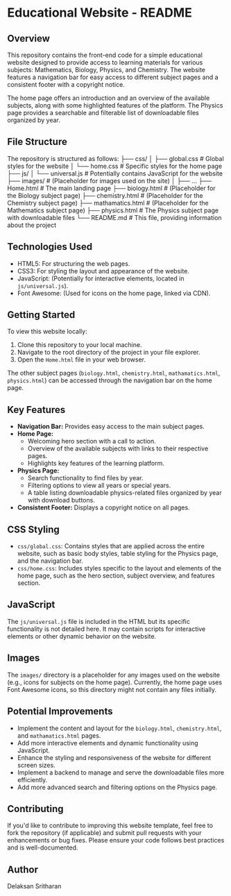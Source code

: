 # Educational Website - README

## Overview

This repository contains the front-end code for a simple educational website designed to provide access to learning materials for various subjects: Mathematics, Biology, Physics, and Chemistry. The website features a navigation bar for easy access to different subject pages and a consistent footer with a copyright notice.

The home page offers an introduction and an overview of the available subjects, along with some highlighted features of the platform. The Physics page provides a searchable and filterable list of downloadable files organized by year.

## File Structure

The repository is structured as follows:
├── css/
│   ├── global.css    # Global styles for the website
│   └── home.css      # Specific styles for the home page
├── js/
│   └── universal.js  # Potentially contains JavaScript for the website
├── images/           # (Placeholder for images used on the site)
│   ├── ...
├── Home.html         # The main landing page
├── biology.html      # (Placeholder for the Biology subject page)
├── chemistry.html    # (Placeholder for the Chemistry subject page)
├── mathamatics.html  # (Placeholder for the Mathematics subject page)
├── physics.html      # The Physics subject page with downloadable files
└── README.md         # This file, providing information about the project
## Technologies Used

* HTML5: For structuring the web pages.
* CSS3: For styling the layout and appearance of the website.
* JavaScript: (Potentially for interactive elements, located in `js/universal.js`).
* Font Awesome: (Used for icons on the home page, linked via CDN).

## Getting Started

To view this website locally:

1.  Clone this repository to your local machine.
2.  Navigate to the root directory of the project in your file explorer.
3.  Open the `Home.html` file in your web browser.

The other subject pages (`biology.html`, `chemistry.html`, `mathamatics.html`, `physics.html`) can be accessed through the navigation bar on the home page.

## Key Features

* **Navigation Bar:** Provides easy access to the main subject pages.
* **Home Page:**
    * Welcoming hero section with a call to action.
    * Overview of the available subjects with links to their respective pages.
    * Highlights key features of the learning platform.
* **Physics Page:**
    * Search functionality to find files by year.
    * Filtering options to view all years or special years.
    * A table listing downloadable physics-related files organized by year with download buttons.
* **Consistent Footer:** Displays a copyright notice on all pages.

## CSS Styling

* `css/global.css`: Contains styles that are applied across the entire website, such as basic body styles, table styling for the Physics page, and the navigation bar.
* `css/home.css`: Includes styles specific to the layout and elements of the home page, such as the hero section, subject overview, and features section.

## JavaScript

The `js/universal.js` file is included in the HTML but its specific functionality is not detailed here. It may contain scripts for interactive elements or other dynamic behavior on the website.

## Images

The `images/` directory is a placeholder for any images used on the website (e.g., icons for subjects on the home page). Currently, the home page uses Font Awesome icons, so this directory might not contain any files initially.

## Potential Improvements

* Implement the content and layout for the `biology.html`, `chemistry.html`, and `mathamatics.html` pages.
* Add more interactive elements and dynamic functionality using JavaScript.
* Enhance the styling and responsiveness of the website for different screen sizes.
* Implement a backend to manage and serve the downloadable files more efficiently.
* Add more advanced search and filtering options on the Physics page.

## Contributing

If you'd like to contribute to improving this website template, feel free to fork the repository (if applicable) and submit pull requests with your enhancements or bug fixes. Please ensure your code follows best practices and is well-documented.


## Author

Delaksan Sritharan
